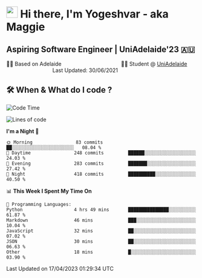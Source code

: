 <h1><img src="https://emojis.slackmojis.com/emojis/images/1531849430/4246/blob-sunglasses.gif?1531849430" width="30"/> Hi there, I'm Yogeshvar - aka Maggie</h1>

## Aspiring Software Engineer | UniAdelaide'23 🇦🇺  
🏂🏻  Based on Adelaide &nbsp;&nbsp;&nbsp;&nbsp;&nbsp;&nbsp;&nbsp;&nbsp;&nbsp;&nbsp;&nbsp;&nbsp;&nbsp;&nbsp;&nbsp;&nbsp;&nbsp;&nbsp;&nbsp;&nbsp;&nbsp;&nbsp;&nbsp;&nbsp;&nbsp;&nbsp;&nbsp;&nbsp;&nbsp;&nbsp;&nbsp;&nbsp;&nbsp;&nbsp;&nbsp;&nbsp;&nbsp;&nbsp;&nbsp;👨‍💻 Student @ [UniAdelaide](https://www.adelaide.edu.au)   &nbsp;&nbsp;&nbsp;&nbsp;&nbsp;&nbsp;&nbsp;&nbsp;&nbsp;&nbsp;&nbsp;&nbsp;&nbsp;&nbsp;&nbsp;&nbsp;&nbsp;&nbsp;&nbsp;&nbsp;&nbsp;&nbsp;&nbsp;&nbsp;&nbsp;&nbsp;&nbsp;&nbsp;&nbsp;&nbsp;&nbsp;Last Updated: 30/06/2021

## 🛠 When & What do I code ?  

<!--START_SECTION:waka-->
![Code Time](http://img.shields.io/badge/Code%20Time-2%2C081%20hrs%2011%20mins-blue)

![Lines of code](https://img.shields.io/badge/From%20Hello%20World%20I%27ve%20Written-3.5%20million%20lines%20of%20code-blue)

**I'm a Night 🦉** 

```text
🌞 Morning                83 commits          ██░░░░░░░░░░░░░░░░░░░░░░░   08.04 % 
🌆 Daytime                248 commits         ██████░░░░░░░░░░░░░░░░░░░   24.03 % 
🌃 Evening                283 commits         ███████░░░░░░░░░░░░░░░░░░   27.42 % 
🌙 Night                  418 commits         ██████████░░░░░░░░░░░░░░░   40.50 % 
```


📊 **This Week I Spent My Time On** 

```text
💬 Programming Languages: 
Python                   4 hrs 49 mins       ███████████████░░░░░░░░░░   61.87 % 
Markdown                 46 mins             ███░░░░░░░░░░░░░░░░░░░░░░   10.04 % 
JavaScript               32 mins             ██░░░░░░░░░░░░░░░░░░░░░░░   07.02 % 
JSON                     30 mins             ██░░░░░░░░░░░░░░░░░░░░░░░   06.63 % 
Other                    18 mins             █░░░░░░░░░░░░░░░░░░░░░░░░   03.90 % 
```


 Last Updated on 17/04/2023 01:29:34 UTC
<!--END_SECTION:waka-->
